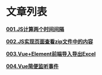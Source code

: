 # **文章列表**

[**001.JS计算两个时间间隔**](https://github.com/xrkffgg/Tools/issues/1)

[**002.JS实现页面查看zip文件中的内容**](https://github.com/xrkffgg/Tools/issues/2)

[**003.Vue+Element前端导入导出Excel**](https://github.com/xrkffgg/Tools/issues/3)

[**004.Vue简便监听事件**](https://github.com/xrkffgg/Tools/issues/4)
